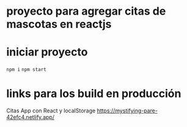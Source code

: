 # proyecto para agregar citas de mascotas en reactjs
# iniciar proyecto
`npm i`
`npm start`
# links para los build en producción
Citas App con React y localStorage
https://mystifying-pare-42efc4.netlify.app/